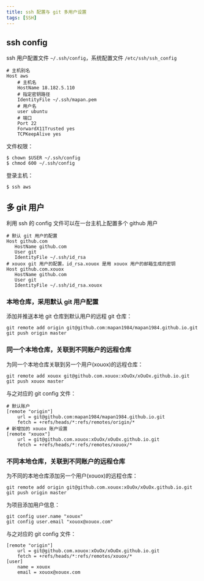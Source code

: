 ```yaml
---
title: ssh 配置与 git 多用户设置
tags: [SSH]
---
```


## ssh config

ssh 用户配置文件 `~/.ssh/config`，系统配置文件 `/etc/ssh/ssh_config`

``` sshconfig
# 主机别名
Host aws
    # 主机名
    HostName 18.182.5.110
    # 指定密钥路径
    IdentityFile ~/.ssh/mapan.pem
    # 用户名
    user ubuntu
    # 端口
    Port 22
    ForwardX11Trusted yes
    TCPKeepAlive yes
```

文件权限：

    $ chown $USER ~/.ssh/config
    $ chmod 600 ~/.ssh/config

登录主机：

    $ ssh aws

## 多 git 用户

利用 ssh 的 config 文件可以在一台主机上配置多个 github 用户

``` sshconfig
# 默认 git 用户的配置
Host github.com
   HostName github.com
   User git
   IdentityFile ~/.ssh/id_rsa
# xouox git 用户的配置，id_rsa.xouox 是用 xouox 用户的邮箱生成的密钥
Host github.com.xouox
   HostName github.com
   User git
   IdentityFile ~/.ssh/id_rsa.xouox
```

### 本地仓库，采用默认 git 用户配置

添加并推送本地 git 仓库到默认用户的远程 git 仓库：

    git remote add origin git@github.com:mapan1984/mapan1984.github.io.git
    git push origin master


### 同一个本地仓库，关联到不同账户的远程仓库

为同一个本地仓库关联到另一个用户(xouox)的远程仓库：

    git remote add xouox git@github.com.xouox:xOuOx/xOuOx.github.io.git
    git push xouox master

与之对应的 git config 文件：

``` gitconfig
# 默认账户
[remote "origin"]
	url = git@github.com:mapan1984/mapan1984.github.io.git
	fetch = +refs/heads/*:refs/remotes/origin/*
# 新增加的 xouox 账户设置
[remote "xouox"]
	url = git@github.com.xouox:xOuOx/xOuOx.github.io.git
	fetch = +refs/heads/*:refs/remotes/xouox/*
```

### 不同本地仓库，关联到不同账户的远程仓库

为不同的本地仓库添加另一个用户(xouox)的远程仓库：

    git remote add origin git@github.com.xouox:xOuOx/xOuOx.github.io.git
    git push origin master

为项目添加用户信息：

    git config user.name "xouox"
    git config user.email "xouox@xouox.com"

与之对应的 git config 文件：

``` gitconfig
[remote "origin"]
	url = git@github.com.xouox:xOuOx/xOuOx.github.io.git
	fetch = +refs/heads/*:refs/remotes/xouox/*
[user]
	name = xouox
	email = xouox@xouox.com
```
